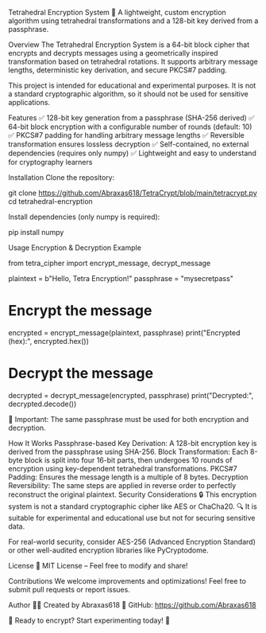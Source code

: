 Tetrahedral Encryption System 🔐
A lightweight, custom encryption algorithm using tetrahedral transformations and a 128-bit key derived from a passphrase.

Overview
The Tetrahedral Encryption System is a 64-bit block cipher that encrypts and decrypts messages using a geometrically inspired transformation based on tetrahedral rotations. It supports arbitrary message lengths, deterministic key derivation, and secure PKCS#7 padding.

This project is intended for educational and experimental purposes. It is not a standard cryptographic algorithm, so it should not be used for sensitive applications.

Features
✅ 128-bit key generation from a passphrase (SHA-256 derived)
✅ 64-bit block encryption with a configurable number of rounds (default: 10)
✅ PKCS#7 padding for handling arbitrary message lengths
✅ Reversible transformation ensures lossless decryption
✅ Self-contained, no external dependencies (requires only numpy)
✅ Lightweight and easy to understand for cryptography learners

Installation
Clone the repository:

git clone https://github.com/Abraxas618/TetraCrypt/blob/main/tetracrypt.py
cd tetrahedral-encryption

Install dependencies (only numpy is required):

pip install numpy

Usage
Encryption & Decryption Example


from tetra_cipher import encrypt_message, decrypt_message

plaintext = b"Hello, Tetra Encryption!"
passphrase = "mysecretpass"

# Encrypt the message
encrypted = encrypt_message(plaintext, passphrase)
print("Encrypted (hex):", encrypted.hex())

# Decrypt the message
decrypted = decrypt_message(encrypted, passphrase)
print("Decrypted:", decrypted.decode())

📌 Important: The same passphrase must be used for both encryption and decryption.

How It Works
Passphrase-based Key Derivation: A 128-bit encryption key is derived from the passphrase using SHA-256.
Block Transformation: Each 8-byte block is split into four 16-bit parts, then undergoes 10 rounds of encryption using key-dependent tetrahedral transformations.
PKCS#7 Padding: Ensures the message length is a multiple of 8 bytes.
Decryption Reversibility: The same steps are applied in reverse order to perfectly reconstruct the original plaintext.
Security Considerations
🔒 This encryption system is not a standard cryptographic cipher like AES or ChaCha20.
🔍 It is suitable for experimental and educational use but not for securing sensitive data.

For real-world security, consider AES-256 (Advanced Encryption Standard) or other well-audited encryption libraries like PyCryptodome.

License
📜 MIT License – Feel free to modify and share!

Contributions
We welcome improvements and optimizations! Feel free to submit pull requests or report issues.

Author
👨‍💻 Created by Abraxas618
🔗 GitHub: https://github.com/Abraxas618

🎯 Ready to encrypt? Start experimenting today! 🚀 
